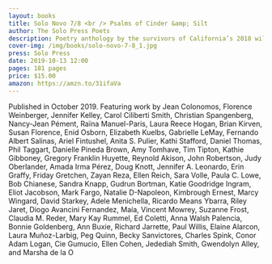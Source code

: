 ```yaml
---
layout: books
title: Solo Novo 7/8 <br /> Psalms of Cinder &amp; Silt
author: The Solo Press Poets
description: Poetry anthology by the survivors of California’s 2018 wildfires.
cover-img: /img/books/solo-novo-7-8_1.jpg
press: Solo Press
date: 2019-10-13 12:00
pages: 181 pages
price: $15.00
amazon: https://amzn.to/31ifaVa
---
```


Published in October 2019. Featuring work by Jean Colonomos, Florence Weinberger, Jennifer Kelley, Carol Ciliberti Smith, Christian Spangenberg, Nancy-Jean Pément, Raïna Manuel-Paris, Laura Reece Hogan, Brian Kirven, Susan Florence, Enid Osborn, Elizabeth Kuelbs, Gabrielle LeMay, Fernando Albert Salinas, Ariel Fintushel, Anita S. Pulier, Kathi Stafford, Daniel Thomas, Phil Taggart, Danielle Pineda Brown, Amy Tomhave, Tim Tipton, Kathie Gibboney, Gregory Franklin Huyette, Reynold Akison, John Robertson, Judy Oberlander, Amada Irma Pérez, Doug Knott, Jennifer A. Leonardo, Erin Graffy, Friday Gretchen, Zayan Reza, Ellen Reich, Sara Volle, Paula C. Lowe, Bob Chianese, Sandra Knapp, Gudrun Bortman, Katie Goodridge Ingram, Eliot Jacobson, Mark Fargo, Natalie D-Napoleon, Kimbrough Ernest, Marcy Wingard, David Starkey, Adele Menichella, Ricardo Means Ybarra, Riley Jaret, Diogo Avancini Fernandez, Maía, Vincent Mowrey, Suzanne Frost, Claudia M. Reder, Mary Kay Rummel, Ed Coletti, Anna Walsh Palencia, Bonnie Goldenberg, Ann Buxie, Richard Jarrette, Paul Willis, Elaine Alarcon, Laura Muñoz-Larbig, Peg Quinn, Becky Sanvictores, Charles Spink, Conor Adam Logan, Cie Gumucio, Ellen Cohen, Jedediah Smith, Gwendolyn Alley, and Marsha de la O
